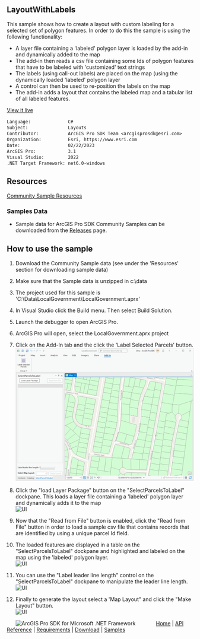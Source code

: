 ## LayoutWithLabels

<!-- TODO: Write a brief abstract explaining this sample -->
This sample shows how to create a layout with custom labeling for a selected set of polygon features.  In order to do this the sample is using the following functionality:  
* A layer file containing a 'labeled' polygon layer is loaded by the add-in and dynamically added to the map  
* The add-in then reads a csv file containing some Ids of polygon features that have to be labeled with 'customized' text strings  
* The labels (using call-out labels) are placed on the map (using the dynamically loaded 'labeled' polygon layer  
* A control can then be used to re-position the labels on the map  
* The add-in adds a layout that contains the labeled map and a tabular list of all labeled features.  
  


<a href="https://pro.arcgis.com/en/pro-app/sdk/" target="_blank">View it live</a>

<!-- TODO: Fill this section below with metadata about this sample-->
```
Language:              C#
Subject:               Layouts
Contributor:           ArcGIS Pro SDK Team <arcgisprosdk@esri.com>
Organization:          Esri, https://www.esri.com
Date:                  02/22/2023
ArcGIS Pro:            3.1
Visual Studio:         2022
.NET Target Framework: net6.0-windows
```

## Resources

[Community Sample Resources](https://github.com/Esri/arcgis-pro-sdk-community-samples#resources)

### Samples Data

* Sample data for ArcGIS Pro SDK Community Samples can be downloaded from the [Releases](https://github.com/Esri/arcgis-pro-sdk-community-samples/releases) page.  

## How to use the sample
<!-- TODO: Explain how this sample can be used. To use images in this section, create the image file in your sample project's screenshots folder. Use relative url to link to this image using this syntax: ![My sample Image](FacePage/SampleImage.png) -->
1. Download the Community Sample data (see under the 'Resources' section for downloading sample data)  
1. Make sure that the Sample data is unzipped in c:\data   
1. The project used for this sample is 'C:\Data\LocalGovernment\LocalGovernment.aprx'  
1. In Visual Studio click the Build menu. Then select Build Solution.  
1. Launch the debugger to open ArcGIS Pro.  
1. ArcGIS Pro will open, select the LocalGovernment.aprx project  
1. Click on the Add-In tab and the click the 'Label Selected Parcels' button.  
![UI](Screenshots/Screenshot1.png)  
  
1. Click the "load Layer Package" button on the "SelectParcelsToLabel" dockpane.  This loads a layer file  containing a 'labeled' polygon layer and dynamically adds it to the map  
![UI](Screenshots/Screenshot2.png)  
  
1. Now that the "Read from File" button is enabled, click the "Read from File" button in order to load a sample csv file that contains records that are identified by using a unique parcel Id field.  
1. The loaded features are displayed in a table on the "SelectParcelsToLabel" dockpane and highlighted and labeled on the map using the 'labeled' polygon layer.  
![UI](Screenshots/Screenshot3.png)  
  
1. You can use the "Label leader line length" control on the "SelectParcelsToLabel" dockpane to manipulate the leader line length.  
![UI](Screenshots/Screenshot4.png)  
  
1. Finally to generate the layout select a 'Map Layout" and click the "Make Layout" button.  
![UI](Screenshots/Screenshot5.png)  
  


<!-- End -->

&nbsp;&nbsp;&nbsp;&nbsp;&nbsp;&nbsp;<img src="https://esri.github.io/arcgis-pro-sdk/images/ArcGISPro.png"  alt="ArcGIS Pro SDK for Microsoft .NET Framework" height = "20" width = "20" align="top"  >
&nbsp;&nbsp;&nbsp;&nbsp;&nbsp;&nbsp;&nbsp;&nbsp;&nbsp;&nbsp;&nbsp;&nbsp;
[Home](https://github.com/Esri/arcgis-pro-sdk/wiki) | <a href="https://pro.arcgis.com/en/pro-app/latest/sdk/api-reference" target="_blank">API Reference</a> | [Requirements](https://github.com/Esri/arcgis-pro-sdk/wiki#requirements) | [Download](https://github.com/Esri/arcgis-pro-sdk/wiki#installing-arcgis-pro-sdk-for-net) | <a href="https://github.com/esri/arcgis-pro-sdk-community-samples" target="_blank">Samples</a>
